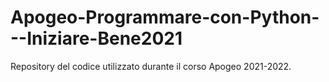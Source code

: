 # Apogeo-Programmare-con-Python---Iniziare-Bene2021
Repository del codice utilizzato durante il corso Apogeo 2021-2022.
